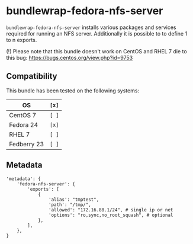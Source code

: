 # bundlewrap-fedora-nfs-server

`bundlewrap-fedora-nfs-server` installs various packages and services required for running an NFS server.
Additionally it is possible to to define 1 to n exports.

(!) Please note that this bundle doesn't work on CentOS and RHEL 7 die to this bug: https://bugs.centos.org/view.php?id=9753

## Compatibility

This bundle has been tested on the following systems:

| OS          | `[x]` |
| ----------- | ----- |
| CentOS 7    | `[ ]` |
| Fedora 24   | `[x]` |
| RHEL 7      | `[ ]` |
| Fedberry 23 | `[ ]` |

## Metadata

    'metadata': {
        'fedora-nfs-server': {
            'exports': [
                {
                    'alias': "tmptest",
                    'path': "/tmp/",
                    'allowed': "172.16.88.1/24", # single ip or net
                    'options': "ro,sync,no_root_squash", # optional
                },
            ],
        },
    }

